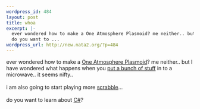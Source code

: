 ```yaml
--- 
wordpress_id: 484
layout: post
title: whoa
excerpt: |-
  ever wondered how to make a One Atmosphere Plasmoid? me neither.. but I have wondered what happens when you put a bunch of stuff in to a microwave.. it seems nifty.. i am also going to start playing more scrabble...
  do you want to ...
wordpress_url: http://new.nata2.org/?p=484
---
```

ever wondered how to make a <a href="http://jnaudin.free.fr/html/oa_plasmoid.htm">One Atmosphere Plasmoid</a>? me neither.. but I have wondered what happens when you <a href="http://www.amasci.com/weird/microexp.html">put a bunch of stuff</a> in to a microwave.. it seems nifty.. <br/><br/>i am also going to start playing more <a href="http://www.isc.ro/">scrabble</a>...<br/><br/>
do you want to learn about <a href="http://vig.prenhall.com/samplechapter/013093285X.pdf">C</a><a href="http://c2.com/cgi/wiki?HistoryOfCsharp">#</a>?
